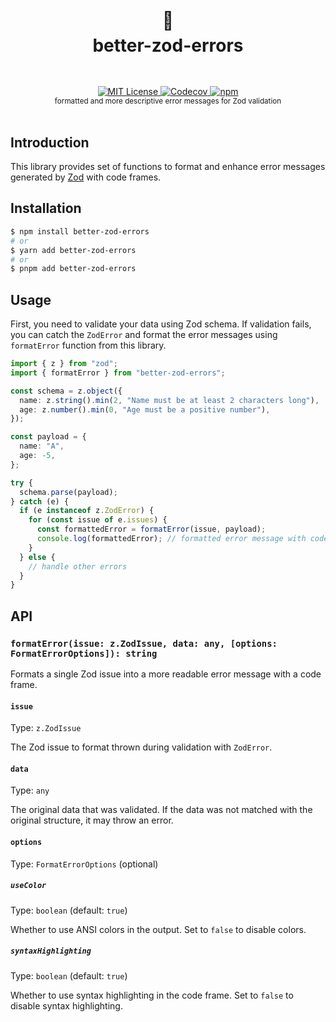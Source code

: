 <h1 align="center">
  <br />
  💎
  <br />
  better-zod-errors
  <sup>
    <br />
    <br />
  </sup>    
</h1>

<div align="center">
    <a href="https://github.com/async3619/better-zod-errors/blob/main/LICENSE">
        <img src="https://img.shields.io/github/license/async3619/better-zod-errors?style=flat-square" alt="MIT License" />
    </a>
    <a href="https://codecov.io/gh/async3619/better-zod-errors">
        <img alt="Codecov" src="https://img.shields.io/codecov/c/github/async3619/better-zod-errors?style=flat-square">
    </a>
    <a href="https://www.npmjs.com/package/better-zod-errors">
        <img alt="npm" src="https://img.shields.io/npm/v/better-zod-errors?style=flat-square" />
    </a>
    <br />
    <sup>formatted and more descriptive error messages for Zod validation</sup>
    <br />
    <br />
</div>

## Introduction

This library provides set of functions to format and enhance error messages generated by [Zod](https://zod.dev/) with code frames.

## Installation

```bash
$ npm install better-zod-errors
# or
$ yarn add better-zod-errors
# or
$ pnpm add better-zod-errors
```

## Usage

First, you need to validate your data using Zod schema. If validation fails, you can catch the `ZodError` and format the error messages using `formatError` function from this library.

```typescript
import { z } from "zod";
import { formatError } from "better-zod-errors";

const schema = z.object({
  name: z.string().min(2, "Name must be at least 2 characters long"),
  age: z.number().min(0, "Age must be a positive number"),
});

const payload = {
  name: "A",
  age: -5,
};

try {
  schema.parse(payload);
} catch (e) {
  if (e instanceof z.ZodError) {
    for (const issue of e.issues) {
      const formattedError = formatError(issue, payload);
      console.log(formattedError); // formatted error message with code frame
    }
  } else {
    // handle other errors
  }
}
```

## API

### `formatError(issue: z.ZodIssue, data: any, [options: FormatErrorOptions]): string`

Formats a single Zod issue into a more readable error message with a code frame.

#### `issue`

Type: `z.ZodIssue`

The Zod issue to format thrown during validation with `ZodError`.

#### `data`

Type: `any`

The original data that was validated. If the data was not matched with the original structure, it may throw an error.

#### `options`

Type: `FormatErrorOptions` (optional)

##### `useColor`

Type: `boolean` (default: `true`)

Whether to use ANSI colors in the output. Set to `false` to disable colors.

##### `syntaxHighlighting`

Type: `boolean` (default: `true`)

Whether to use syntax highlighting in the code frame. Set to `false` to disable syntax highlighting.